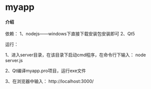 # myapp

#### 介绍
依赖：
1、nodejs——windows下直接下载安装包安装即可
2、Qt5

运行：

1、进入server目录，在该目录下启动cmd程序，在命令行下输入：
node server.js

2、Qt编译myapp.pro项目，运行exe文件

3、在浏览器中输入：
http://localhost:3000/

